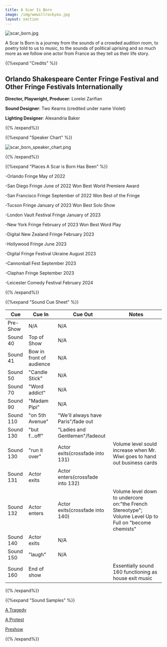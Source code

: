 ```yaml
---
title: A Scar Is Born 
image: /img/wewillrockyou.jpg
layout: section
---
```

![scar_born.jpg](/scar_born.jpg)

A Scar Is Born is a journey from the sounds of a crowded audition room, to poetry told to us to music, to the sounds of political uprising and so much more as we follow one actor from France as they tell us their life story.

{{%expand "Credits" %}}

## Orlando Shakespeare Center Fringe Festival and Other Fringe Festivals Internationally

**Director, Playwright, Producer**: Lorelei Zarifian

**Sound Designer**: Two Kearns (credited under name Violet)

**Lighting Designer**: Alexandria Baker

{{% /expand%}}

{{%expand "Speaker Chart" %}}

![scar_born_speaker_chart.png](/scar_born_speaker_chart.png)

{{% /expand%}}

{{%expand "Places A Scar is Born Has Been" %}}


-Orlando Fringe May of 2022

-San Diego Fringe June of 2022 Won Best World Premiere Award

-San Francisco Fringe September of 2022 Won Best of the Fringe

-Tucson Fringe January of 2023 Won Best Solo Show

-London Vault Festival Fringe January of 2023

-New York Fringe February of 2023 Won Best Word Play

-Digital New Zealand Fringe February 2023

-Hollywood Fringe June 2023

-Digital Fringe Festival Ukraine August 2023

-Cannonball Fest September 2023

-Claphan Fringe September 2023

-Leicester Comedy Festival February 2024 

{{% /expand%}}

{{%expand "Sound Cue Sheet" %}}

| Cue   | Cue In   | Cue Out| Notes   |
| --------- | ------------------------ | ---------------------------------- | ------------------------------------------------------------------------------------------------------- |
| Pre-Show  | N/A  | N/A| |
| Sound 40  | Top of Show  | N/A| |
| Sound 41  | Bow in front of audience | N/A| |
| Sound 50  | "Candle Stick"   | N/A| |
| Sound 70  | "Word addict"| N/A| |
| Sound 90  | "Madam Pipi" | N/A| |
| Sound 110 | "on 5th Avenue"  | "We'll always have Paris"/fade out | |
| Sound 130 | "but f...off"| "Ladies and Gentlemen"/fadeout | |
| Sound 130 | "run it over"| Actor exits(crossfade into 131)| Volume level sould increase when Mr. Wiwi goes to hand out business cards   |
| Sound 131 | Actor exits  | Actor enters(crossfade into 132)   | |
| Sound 132 | Actor enters | Actor exits(crossfade into 140)| Volume level down to undercore on:"the French Stereotype"; Volume Level Up to Full on "become chemists" |
| Sound 140 | Actor exits  | N/A| |
| Sound 150 | "laugh"  | N/A| |
| Sound 160 | End of show  || Essentially sound 160 functioning as house exit music   |

{{% /expand%}}

{{%expand "Sound Samples" %}}

[A Tragedy](https://drive.google.com/file/d/1TLiKyOOGp2nElQS8IbuQOings2EGjQhP/view?usp=sharing)

[A Protest](https://drive.google.com/file/d/1PQO0uljI5ds88LaCvudP1-QS4IfFaE44/view?usp=sharing)

[Preshow](https://drive.google.com/file/d/1I_iJS8fN4e2G6BQ3o8DYhXNi8Ku6A1ih/view?usp=sharing)

{{% /expand%}}

